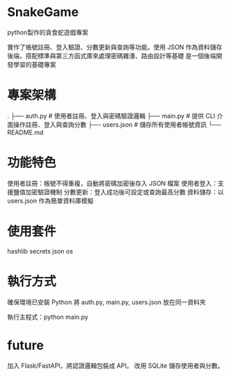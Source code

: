 # SnakeGame
python製作的貪食蛇遊戲專案

實作了帳號註冊、登入驗證、分數更新與查詢等功能。使用 JSON 作為資料儲存後端，搭配標準與第三方函式庫來處理密碼雜湊、路由設計等基礎
是一個後端開發學習的基礎專案

# 專案架構
.
├── auth.py        # 使用者註冊、登入與密碼驗證邏輯
├── main.py        # 提供 CLI 介面操作註冊、登入與查詢分數
├── users.json     # 儲存所有使用者帳號資訊
└── README.md      

# 功能特色
使用者註冊：帳號不得重複，自動將密碼加密後存入 JSON 檔案
使用者登入：支援鹽值加密驗證機制
分數更新：登入成功後可設定或查詢最高分數
資料儲存：以 users.json 作為簡單資料庫模擬

# 使用套件
hashlib
secrets
json
os

# 執行方式
確保環境已安裝 Python
將 auth.py, main.py, users.json 放在同一資料夾

執行主程式：python main.py

# future
加入 Flask/FastAPI，將認證邏輯包裝成 API。
改用 SQLite 儲存使用者與分數。
